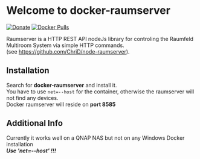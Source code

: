 Welcome to docker-raumserver
===================
[![Donate](https://img.shields.io/badge/Donate-PayPal-green.svg)](https://www.paypal.me/ChriD/)
[![Docker Pulls](https://img.shields.io/docker/pulls/chris/docker-raumserver.svg)](https://registry.hub.docker.com/u/chrid/docker-raumserver/)


Raumserver is a HTTP REST API nodeJs library for controling the Raumfeld Multiroom System via simple HTTP commands.  
(see https://github.com/ChriD/node-raumserver).


Installation
-------------

Search for **docker-raumserver** and install it.  
You have to use `net=--host` for the container, otherwise the raumserver will not find any devices.  
Docker raumserver will reside on **port 8585**  


Additional Info
-------------
Currently it works well on a QNAP NAS but not on any Windows Docker installation  
***Use 'net=--host' !!!***

